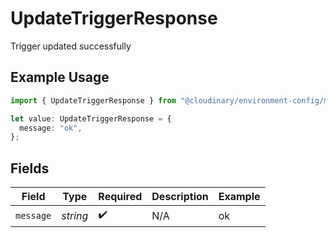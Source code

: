 # UpdateTriggerResponse

Trigger updated successfully

## Example Usage

```typescript
import { UpdateTriggerResponse } from "@cloudinary/environment-config/models/operations";

let value: UpdateTriggerResponse = {
  message: "ok",
};
```

## Fields

| Field              | Type               | Required           | Description        | Example            |
| ------------------ | ------------------ | ------------------ | ------------------ | ------------------ |
| `message`          | *string*           | :heavy_check_mark: | N/A                | ok                 |